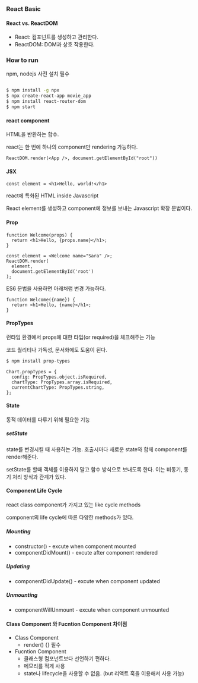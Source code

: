 ### React Basic

#### React vs. ReactDOM

- React: 컴포넌트를 생성하고 관리한다.
- ReactDOM: DOM과 상호 작용한다.

### How to run

npm, nodejs 사전 설치 필수

```bash

$ npm install -g npx
$ npx create-react-app movie_app
$ npm install react-router-dom
$ npm start

```

#### react component

HTML을 반환하는 함수.

react는 한 번에 하나의 component만 rendering 가능하다.

```react
ReactDOM.render(<App />, document.getElementById("root"))
```

#### JSX

```react
const element = <h1>Hello, world!</h1>
```

react에 특화된 HTML inside Javascript

React element를 생성하고 component에 정보를 보내는 Javascript 확장 문법이다.

#### Prop

```react
function Welcome(props) {
  return <h1>Hello, {props.name}</h1>;
}

const element = <Welcome name="Sara" />;
ReactDOM.render(
  element,
  document.getElementById('root')
);
```

ES6 문법을 사용하면 아래처럼 변경 가능하다.

```react
function Welcome({name}) {
  return <h1>Hello, {name}</h1>;
}
```

#### PropTypes

런타임 환경에서 props에 대한 타입(or required)을 체크해주는 기능

코드 퀄리티나 가독성, 문서화에도 도움이 된다.

```bash
$ npm install prop-types
```

```react
Chart.propTypes = {
  config: PropTypes.object.isRequired,
  chartType: PropTypes.array.isRequired,
  currentChartType: PropTypes.string,
};
```

#### State

동적 데이터를 다루기 위해 필요한 기능

##### setState

state를 변경시킬 때 사용하는 기능. 호출시마다 새로운 state와 함께 component를 render해준다.

setState를 할때 객체를 이용하지 말고 함수 방식으로 보내도록 한다. 이는 비동기, 동기 처리 방식과 관계가 있다.

#### Component Life Cycle

react class component가 가지고 있는 like cycle methods

component의 life cycle에 따른 다양한 methods가 있다.

##### Mounting

- constructor() - excute when component mounted
- componentDidMount() - excute after component rendered

##### Updating

- componentDidUpdate() - excute when component updated

##### Unmounting

- componentWillUnmount - excute when component unmounted

#### **Class Component** 와 **Fucntion Component** 차이점

- Class Component
  - render() {} 필수
- Fucntion Component
  - 클래스형 컴포넌트보다 선언하기 편하다.
  - 메모리를 적게 사용
  - state나 lifecycle을 사용할 수 없음. (but 리액트 훅을 이용해서 사용 가능)
